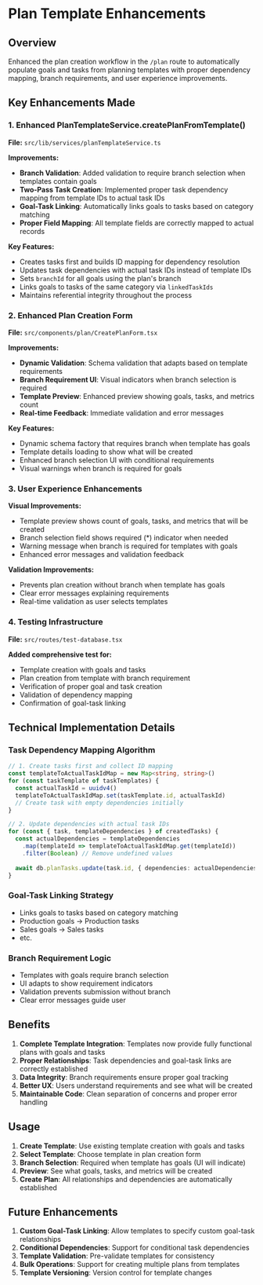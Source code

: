 # Plan Template Enhancements

## Overview
Enhanced the plan creation workflow in the `/plan` route to automatically populate goals and tasks from planning templates with proper dependency mapping, branch requirements, and user experience improvements.

## Key Enhancements Made

### 1. Enhanced PlanTemplateService.createPlanFromTemplate()

**File:** `src/lib/services/planTemplateService.ts`

**Improvements:**
- **Branch Validation**: Added validation to require branch selection when templates contain goals
- **Two-Pass Task Creation**: Implemented proper task dependency mapping from template IDs to actual task IDs
- **Goal-Task Linking**: Automatically links goals to tasks based on category matching
- **Proper Field Mapping**: All template fields are correctly mapped to actual records

**Key Features:**
- Creates tasks first and builds ID mapping for dependency resolution
- Updates task dependencies with actual task IDs instead of template IDs
- Sets `branchId` for all goals using the plan's branch
- Links goals to tasks of the same category via `linkedTaskIds`
- Maintains referential integrity throughout the process

### 2. Enhanced Plan Creation Form

**File:** `src/components/plan/CreatePlanForm.tsx`

**Improvements:**
- **Dynamic Validation**: Schema validation that adapts based on template requirements
- **Branch Requirement UI**: Visual indicators when branch selection is required
- **Template Preview**: Enhanced preview showing goals, tasks, and metrics count
- **Real-time Feedback**: Immediate validation and error messages

**Key Features:**
- Dynamic schema factory that requires branch when template has goals
- Template details loading to show what will be created
- Enhanced branch selection UI with conditional requirements
- Visual warnings when branch is required for goals

### 3. User Experience Enhancements

**Visual Improvements:**
- Template preview shows count of goals, tasks, and metrics that will be created
- Branch selection field shows required (*) indicator when needed
- Warning message when branch is required for templates with goals
- Enhanced error messages and validation feedback

**Validation Improvements:**
- Prevents plan creation without branch when template has goals
- Clear error messages explaining requirements
- Real-time validation as user selects templates

### 4. Testing Infrastructure

**File:** `src/routes/test-database.tsx`

**Added comprehensive test for:**
- Template creation with goals and tasks
- Plan creation from template with branch requirement
- Verification of proper goal and task creation
- Validation of dependency mapping
- Confirmation of goal-task linking

## Technical Implementation Details

### Task Dependency Mapping Algorithm
```typescript
// 1. Create tasks first and collect ID mapping
const templateToActualTaskIdMap = new Map<string, string>()
for (const taskTemplate of taskTemplates) {
  const actualTaskId = uuidv4()
  templateToActualTaskIdMap.set(taskTemplate.id, actualTaskId)
  // Create task with empty dependencies initially
}

// 2. Update dependencies with actual task IDs
for (const { task, templateDependencies } of createdTasks) {
  const actualDependencies = templateDependencies
    .map(templateId => templateToActualTaskIdMap.get(templateId))
    .filter(Boolean) // Remove undefined values
  
  await db.planTasks.update(task.id, { dependencies: actualDependencies })
}
```

### Goal-Task Linking Strategy
- Links goals to tasks based on category matching
- Production goals → Production tasks
- Sales goals → Sales tasks
- etc.

### Branch Requirement Logic
- Templates with goals require branch selection
- UI adapts to show requirement indicators
- Validation prevents submission without branch
- Clear error messages guide user

## Benefits

1. **Complete Template Integration**: Templates now provide fully functional plans with goals and tasks
2. **Proper Relationships**: Task dependencies and goal-task links are correctly established
3. **Data Integrity**: Branch requirements ensure proper goal tracking
4. **Better UX**: Users understand requirements and see what will be created
5. **Maintainable Code**: Clean separation of concerns and proper error handling

## Usage

1. **Create Template**: Use existing template creation with goals and tasks
2. **Select Template**: Choose template in plan creation form
3. **Branch Selection**: Required when template has goals (UI will indicate)
4. **Preview**: See what goals, tasks, and metrics will be created
5. **Create Plan**: All relationships and dependencies are automatically established

## Future Enhancements

1. **Custom Goal-Task Linking**: Allow templates to specify custom goal-task relationships
2. **Conditional Dependencies**: Support for conditional task dependencies
3. **Template Validation**: Pre-validate templates for consistency
4. **Bulk Operations**: Support for creating multiple plans from templates
5. **Template Versioning**: Version control for template changes
